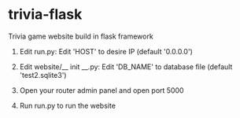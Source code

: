 # trivia-flask
Trivia game website build in flask framework


1. Edit run.py:
  Edit 'HOST' to desire IP (default '0.0.0.0')
  
2. Edit website/__ init __.py:
  Edit 'DB_NAME' to database file (default 'test2.sqlite3')
  
3. Open your router admin panel and open port 5000

4. Run run.py to run the website

